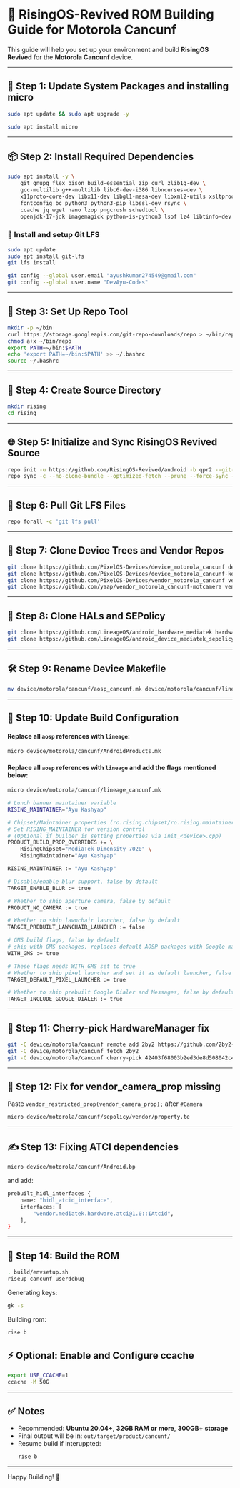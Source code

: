 
# 📱 RisingOS-Revived ROM Building Guide for Motorola Cancunf

This guide will help you set up your environment and build **RisingOS Revived** for the **Motorola Cancunf** device.

---

## 🧩 Step 1: Update System Packages and installing micro

```bash
sudo apt update && sudo apt upgrade -y
```
```bash
sudo apt install micro
```

---

## 📦 Step 2: Install Required Dependencies

```bash
sudo apt install -y \
    git gnupg flex bison build-essential zip curl zlib1g-dev \
    gcc-multilib g++-multilib libc6-dev-i386 libncurses-dev \
    x11proto-core-dev libx11-dev libgl1-mesa-dev libxml2-utils xsltproc unzip \
    fontconfig bc python3 python3-pip libssl-dev rsync \
    ccache jq wget nano lzop pngcrush schedtool \
    openjdk-17-jdk imagemagick python-is-python3 lsof lz4 libtinfo-dev
```

### 🔄 Install and setup Git LFS

```bash
sudo apt update
sudo apt install git-lfs
git lfs install
```

```bash
git config --global user.email "ayushkumar274549@gmail.com"
git config --global user.name "DevAyu-Codes"
```

---

## 🧰 Step 3: Set Up Repo Tool

```bash
mkdir -p ~/bin
curl https://storage.googleapis.com/git-repo-downloads/repo > ~/bin/repo
chmod a+x ~/bin/repo
export PATH=~/bin:$PATH
echo 'export PATH=~/bin:$PATH' >> ~/.bashrc
source ~/.bashrc
```

---

## 📁 Step 4: Create Source Directory

```bash
mkdir rising
cd rising
```

---

## 🌐 Step 5: Initialize and Sync RisingOS Revived Source

```bash
repo init -u https://github.com/RisingOS-Revived/android -b qpr2 --git-lfs
repo sync -c --no-clone-bundle --optimized-fetch --prune --force-sync -j$(nproc --all)
```

---

## 🔄 Step 6: Pull Git LFS Files

```bash
repo forall -c 'git lfs pull'
```

---

## 📱 Step 7: Clone Device Trees and Vendor Repos

```bash
git clone https://github.com/PixelOS-Devices/device_motorola_cancunf device/motorola/cancunf
git clone https://github.com/PixelOS-Devices/device_motorola_cancunf-kernel device/motorola/cancunf-kernel
git clone https://github.com/PixelOS-Devices/vendor_motorola_cancunf vendor/motorola/cancunf
git clone https://github.com/yaap/vendor_motorola_cancunf-motcamera vendor/motorola/cancunf-motcamera
```

---

## 🧱 Step 8: Clone HALs and SEPolicy

```bash
git clone https://github.com/LineageOS/android_hardware_mediatek hardware/mediatek
git clone https://github.com/LineageOS/android_device_mediatek_sepolicy_vndr device/mediatek/sepolicy_vndr
```

---

## 🛠️ Step 9: Rename Device Makefile

```bash
mv device/motorola/cancunf/aosp_cancunf.mk device/motorola/cancunf/lineage_cancunf.mk
```

---

## 🧾 Step 10: Update Build Configuration

#### Replace all `aosp` references with `lineage`:
```bash
micro device/motorola/cancunf/AndroidProducts.mk
```

#### Replace all `aosp` references with `lineage` and add the flags mentioned below:
```bash
micro device/motorola/cancunf/lineage_cancunf.mk
```
```bash
# Lunch banner maintainer variable
RISING_MAINTAINER="Ayu Kashyap"

# Chipset/Maintainer properties (ro.rising.chipset/ro.rising.maintainer) 
# Set RISING_MAINTAINER for version control 
# (Optional if builder is setting properties via init_<device>.cpp)
PRODUCT_BUILD_PROP_OVERRIDES += \
    RisingChipset="MediaTek Dimensity 7020" \
    RisingMaintainer="Ayu Kashyap"

RISING_MAINTAINER := "Ayu Kashyap"

# Disable/enable blur support, false by default
TARGET_ENABLE_BLUR := true

# Whether to ship aperture camera, false by default
PRODUCT_NO_CAMERA := true

# Whether to ship lawnchair launcher, false by default
TARGET_PREBUILT_LAWNCHAIR_LAUNCHER := false

# GMS build flags, false by default
# ship with GMS packages, replaces default AOSP packages with Google manufactured packages.
WITH_GMS := true

# These flags needs WITH_GMS set to true
# Whether to ship pixel launcher and set it as default launcher, false by default
TARGET_DEFAULT_PIXEL_LAUNCHER := true 

# Whether to ship prebuilt Google Dialer and Messages, false by default
TARGET_INCLUDE_GOOGLE_DIALER := true
```

---

## 🧬 Step 11: Cherry-pick HardwareManager fix

```bash
git -C device/motorola/cancunf remote add 2by2 https://github.com/2by2-Project-Devices/android_device_motorola_cancunf.git
git -C device/motorola/cancunf fetch 2by2
git -C device/motorola/cancunf cherry-pick 42403f68003b2ed3de8d508042c4d7696b2f4f60
```

---

## 🧬 Step 12: Fix for vendor_camera_prop missing

Paste `vendor_restricted_prop(vendor_camera_prop);` after `#Camera`

```bash
micro device/motorola/cancunf/sepolicy/vendor/property.te
```

---

## ✍️ Step 13: Fixing ATCI dependencies
```bash
micro device/motorola/cancunf/Android.bp
```
and add:
```bash
prebuilt_hidl_interfaces {
    name: "hidl_atcid_interface",
    interfaces: [
        "vendor.mediatek.hardware.atci@1.0::IAtcid",
    ],
}
```

---

## 🚀 Step 14: Build the ROM

```bash
. build/envsetup.sh
riseup cancunf userdebug 
```
Generating keys:
```bash
gk -s
```
Building rom:
```bash
rise b
```

## ⚡ Optional: Enable and Configure ccache

```bash
export USE_CCACHE=1
ccache -M 50G
```

---

## ✅ Notes

- Recommended: **Ubuntu 20.04+**, **32GB RAM or more**, **300GB+ storage**
- Final output will be in: `out/target/product/cancunf/`
- Resume build if interuppted:
  ```bash
  rise b
  ```

---

Happy Building! 🚀

